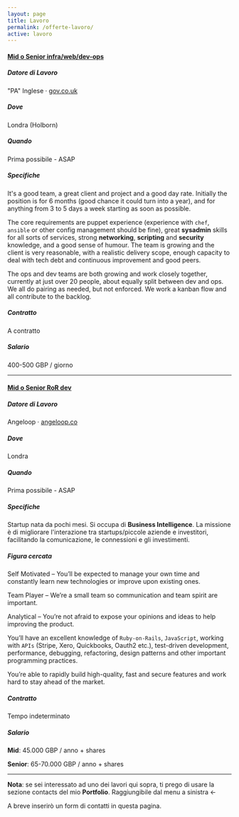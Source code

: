 ```yaml
---
layout: page
title: Lavoro
permalink: /offerte-lavoro/
active: lavoro
---
```




#### [Mid o Senior infra/web/dev-ops](#devops) 

##### Datore di Lavoro
"PA" Inglese &middot; [gov.co.uk]

##### Dove
Londra (Holborn)

##### Quando
Prima possibile - ASAP

##### Specifiche
It's a good team, a great client and project and a good day rate. 
Initially the position is for 6 months (good chance it could turn into a 
year), and for anything from 3 to 5 days a week starting as soon as 
possible. 

The core requirements are puppet experience (experience with `chef`, 
`ansible` or other config management should be fine), great **sysadmin** 
skills for all sorts of services, strong **networking**, **scripting** and 
**security** knowledge, and a good sense of humour. The team is growing and 
the client is very reasonable, with a realistic delivery scope, enough 
capacity to deal with tech debt and continuous improvement and good peers. 

The ops and dev teams are both growing and work closely together, 
currently at just over 20 people, about equally split between dev and 
ops. We all do pairing as needed, but not enforced. We work a kanban 
flow and all contribute to the backlog. 


##### Contratto
A contratto

##### Salario
400-500 GBP / giorno


----

#### [Mid o Senior RoR dev](#ror-dev)

##### Datore di Lavoro
Angeloop &middot; [angeloop.co]

##### Dove
Londra

##### Quando
Prima possibile - ASAP

##### Specifiche
Startup nata da pochi mesi. Si occupa di **Business Intelligence**.
La missione è di migliorare l'interazione tra startups/piccole aziende e investitori, facilitando la comunicazione, le connessioni e gli investimenti.

##### Figura cercata
Self Motivated – You’ll be expected to manage your own time and constantly learn new technologies or improve upon existing ones.

Team Player – We’re a small team so communication and team spirit are important.

Analytical – You’re not afraid to expose your opinions and ideas to help improving the product.

You’ll have an excellent knowledge of `Ruby-on-Rails`, `JavaScript`, working with `APIs` (Stripe, Xero, Quickbooks, Oauth2 etc.), test-driven development, performance, debugging, refactoring, design patterns and other important programming practices.

You’re able to rapidly build high-quality, fast and secure features and work hard to stay ahead of the market.

##### Contratto
Tempo indeterminato

##### Salario

__Mid__: 45.000 GBP / anno + shares 

__Senior__: 65-70.000 GBP / anno + shares



----


__Nota__: se sei interessato ad uno dei lavori qui sopra, ti prego di usare la sezione contacts del mio __Portfolio__. Raggiungibile dal menu a sinistra ←

A breve inserirò un form di contatti in questa pagina.


[gov.co.uk]: https://www.gov.uk
[angeloop.co]: http://angeloop.co
